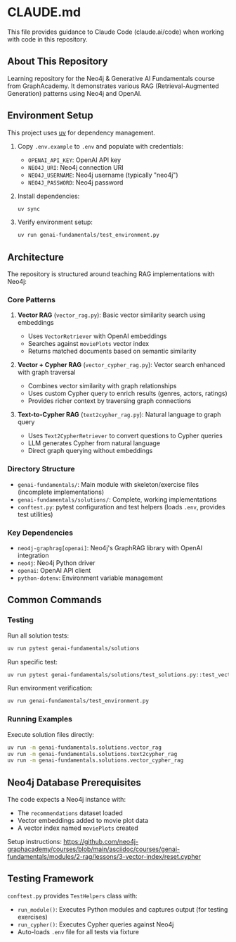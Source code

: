 # CLAUDE.md

This file provides guidance to Claude Code (claude.ai/code) when working with code in this repository.

## About This Repository

Learning repository for the Neo4j & Generative AI Fundamentals course from GraphAcademy. It demonstrates various RAG (Retrieval-Augmented Generation) patterns using Neo4j and OpenAI.

## Environment Setup

This project uses [uv](https://docs.astral.sh/uv/) for dependency management.

1. Copy `.env.example` to `.env` and populate with credentials:
   - `OPENAI_API_KEY`: OpenAI API key
   - `NEO4J_URI`: Neo4j connection URI
   - `NEO4J_USERNAME`: Neo4j username (typically "neo4j")
   - `NEO4J_PASSWORD`: Neo4j password

2. Install dependencies:
   ```bash
   uv sync
   ```

3. Verify environment setup:
   ```bash
   uv run genai-fundamentals/test_environment.py
   ```

## Architecture

The repository is structured around teaching RAG implementations with Neo4j:

### Core Patterns

1. **Vector RAG** (`vector_rag.py`): Basic vector similarity search using embeddings
   - Uses `VectorRetriever` with OpenAI embeddings
   - Searches against `moviePlots` vector index
   - Returns matched documents based on semantic similarity

2. **Vector + Cypher RAG** (`vector_cypher_rag.py`): Vector search enhanced with graph traversal
   - Combines vector similarity with graph relationships
   - Uses custom Cypher query to enrich results (genres, actors, ratings)
   - Provides richer context by traversing graph connections

3. **Text-to-Cypher RAG** (`text2cypher_rag.py`): Natural language to graph query
   - Uses `Text2CypherRetriever` to convert questions to Cypher queries
   - LLM generates Cypher from natural language
   - Direct graph querying without embeddings

### Directory Structure

- `genai-fundamentals/`: Main module with skeleton/exercise files (incomplete implementations)
- `genai-fundamentals/solutions/`: Complete, working implementations
- `conftest.py`: pytest configuration and test helpers (loads `.env`, provides test utilities)

### Key Dependencies

- `neo4j-graphrag[openai]`: Neo4j's GraphRAG library with OpenAI integration
- `neo4j`: Neo4j Python driver
- `openai`: OpenAI API client
- `python-dotenv`: Environment variable management

## Common Commands

### Testing

Run all solution tests:
```bash
uv run pytest genai-fundamentals/solutions
```

Run specific test:
```bash
uv run pytest genai-fundamentals/solutions/test_solutions.py::test_vector_rag
```

Run environment verification:
```bash
uv run genai-fundamentals/test_environment.py
```

### Running Examples

Execute solution files directly:
```bash
uv run -m genai-fundamentals.solutions.vector_rag
uv run -m genai-fundamentals.solutions.text2cypher_rag
uv run -m genai-fundamentals.solutions.vector_cypher_rag
```

## Neo4j Database Prerequisites

The code expects a Neo4j instance with:
- The `recommendations` dataset loaded
- Vector embeddings added to movie plot data
- A vector index named `moviePlots` created

Setup instructions: https://github.com/neo4j-graphacademy/courses/blob/main/asciidoc/courses/genai-fundamentals/modules/2-rag/lessons/3-vector-index/reset.cypher

## Testing Framework

`conftest.py` provides `TestHelpers` class with:
- `run_module()`: Executes Python modules and captures output (for testing exercises)
- `run_cypher()`: Executes Cypher queries against Neo4j
- Auto-loads `.env` file for all tests via fixture
